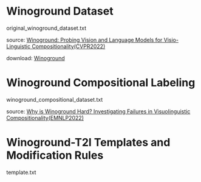 # Winoground Dataset
original_winoground_dataset.txt

source: [Winoground: Probing Vision and Language Models for Visio-Linguistic Compositionality(CVPR2022)](https://arxiv.org/abs/2204.03162)

download: [Winoground](https://huggingface.co/datasets/facebook/winoground)

# Winoground Compositional Labeling

winoground_compositional_dataset.txt

source: [Why is Winoground Hard? Investigating Failures in Visuolinguistic Compositionality(EMNLP2022)](https://aclanthology.org/2022.emnlp-main.143/)

# Winoground-T2I Templates and Modification Rules

template.txt
